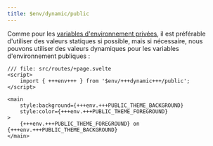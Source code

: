 ```yaml
---
title: $env/dynamic/public
---
```


Comme pour les [variables d'environnement privées](/tutorial/env-static-private), il est préférable d'utiliser des valeurs statiques si possible, mais si nécessaire, nous pouvons utiliser des valeurs dynamiques pour les variables d'environnement publiques :

```svelte
/// file: src/routes/+page.svelte
<script>
	import { +++env+++ } from '$env/+++dynamic+++/public';
</script>

<main
	style:background={+++env.+++PUBLIC_THEME_BACKGROUND}
	style:color={+++env.+++PUBLIC_THEME_FOREGROUND}
>
	{+++env.+++PUBLIC_THEME_FOREGROUND} on {+++env.+++PUBLIC_THEME_BACKGROUND}
</main>
```
